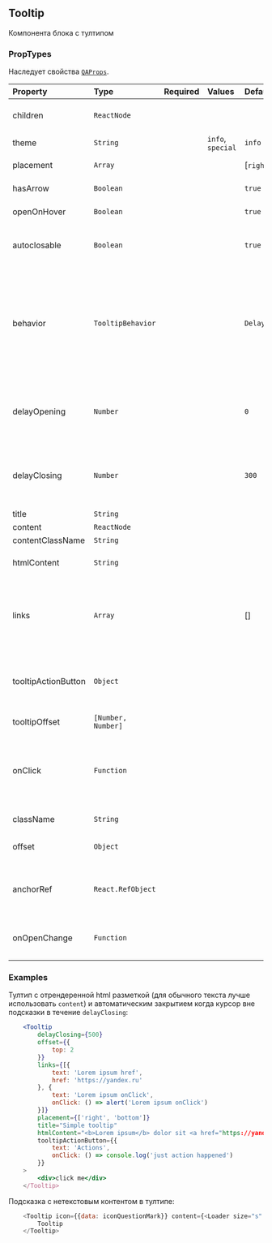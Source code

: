 Tooltip
---------------
Компонента блока с тултипом

### PropTypes

Наследует свойства [`QAProps`](../types.ts).

| Property       | Type       | Required | Values | Default | Description |
| :---           | :---       | :---     | :---   | :---    | :---        |
| children       | `ReactNode`|          |        |         | контент на котором будет показываться тултип |
| theme          | `String`   |          | `info`, `special` | `info` | тема тултипа |
| placement      | `Array`    |          |        | [`right`, `bottom`] | направления открытия тултипа |
| hasArrow       | `Boolean`  |          |        | `true`  | настройка наличия хвостика у тултипа |
| openOnHover    | `Boolean`  |          |        | `true`  | настройка открытия тултипа по ховеру |
| autoclosable   | `Boolean`  |          |        | `true`  | настройка автоматического закрытия тултипа, если курсор outside |
| behavior       | `TooltipBehavior`|    |        | `DelayedClosing` | Поведение открытия/закрытия тултипа при включенном `openOnHover` (без задержки, с задержкой, с задержкой только закрытия). Не применяется при переданных `delayOpening` или `delayClosing` |
| delayOpening   | `Number`   |          |        | `0`     | Настройка задержки открытия тултипа при включенном `openOnHover`. Рекомендуется использовать `behavior` |
| delayClosing   | `Number`   |          |        | `300`   | Настройка задержки закрытия тултипа при включенном `autoclosable`. Рекомендуется использовать `behavior` |
| title          | `String`   |          |        |         | название в тултипе |
| content        | `ReactNode`|          |        |         | контент тултипа |
| contentClassName | `String` |          |        |         | класс для `content` |
| htmlContent    | `String`   |          |        |         | отрендерится html контент тултипа через `dangerouslySetInnerHTML` |
| links          | `Array`    |          |        | []      | ссылки под контентом, может принимать  <br/> ```{ text: 'Link 1', href: 'https://yandex.ru'}``` или  <br/> ```{ text: 'Link 2', onClick: () => callbackOnLinkClick() }``` |
| tooltipActionButton | `Object` |       |        |         | отрендерится кнопка если передан следующий объект <br/> ```{ text: 'Button', onClick: () => callbackOnClick() }``` |
| tooltipOffset  | `[Number, Number]`|   |        |         | смещение тултипа относительно контрола |
| onClick        | `Function` |          |        |         | если указана, будет вызвана при клике на anchor. Если функция вернет `true`, после этого будет открыт tooltip. Если `false` - тултип не откроется.
| className      | `String`   |          |        |         | имя css класса для контрола |
| offset         | `Object`   |          |        |         | задать смещение контрола <br/> ```{ top: 0, left: 0 }``` |
| anchorRef      | `React.RefObject`|    |        |         | Позволяет использовать кастомный анкор. Отключает `openByHover` и `onClick` у компоненты |
| onOpenChange   | `Function` |          |        |         | Может быть полезным для отложенной генерации содержимого тултипа |

### Examples

Тултип с отрендеренной html разметкой (для обычного текста лучше использовать `content`) и автоматическим закрытием когда курсор вне подсказки в течение `delayClosing`:
```jsx
    <Tooltip
        delayClosing={500}
        offset={{
            top: 2
        }}
        links={[{
            text: 'Lorem ipsum href',
            href: 'https://yandex.ru'
        }, {
            text: 'Lorem ipsum onClick',
            onClick: () => alert('Lorem ipsum onClick')
        }]}
        placement={['right', 'bottom']}
        title="Simple tooltip"
        htmlContent="<b>Lorem ipsum</b> dolor sit <a href="https://yandex.ru" target="_blank">amet</a>, at scelerisque suspendisse"
        tooltipActionButton={{
            text: 'Actions',
            onClick: () => console.log('just action happened')
        }}
    >
        <div>click me</div>
    </Tooltip>
```

Подсказка с нетекстовым контентом в тултипе:
```js
    <Tooltip icon={{data: iconQuestionMark}} content={<Loader size="s" />}>
        Tooltip
    </Tooltip>
```


